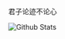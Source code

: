 君子论迹不论心

![Github Stats](https://github-readme-stats.vercel.app/api?username=JokerIvanZK&show_icons=true&theme=dark&count_private=true)

